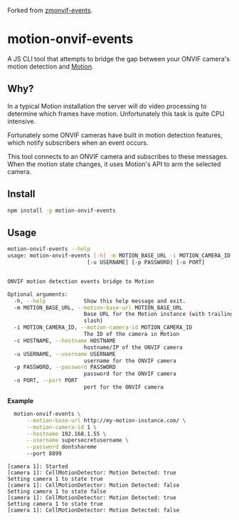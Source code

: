 Forked from [zmonvif-events](https://github.com/nickw444/zmonvif-events).

# motion-onvif-events

A JS CLI tool that attempts to bridge the gap between your ONVIF camera's motion detection and [Motion](https://motion-project.github.io).

## Why?
In a typical Motion installation the server will do video processing to determine which frames have motion. Unfortunately this task is quite CPU intensive. 

Fortunately some ONVIF cameras have built in motion detection features, which notify subscribers when an event occurs. 

This tool connects to an ONVIF camera and subscribes to these messages. When the motion state changes, it uses Motion's API to arm the selected camera.

## Install

```bash
npm install -g motion-onvif-events
```

## Usage

```bash
motion-onvif-events --help
usage: motion-onvif-events [-h] -m MOTION_BASE_URL -i MOTION_CAMERA_ID -c HOSTNAME
                         [-u USERNAME] [-p PASSWORD] [-o PORT]


ONVIF motion detection events bridge to Motion

Optional arguments:
  -h, --help            Show this help message and exit.
  -m MOTION_BASE_URL, --motion-base-url MOTION_BASE_URL
                        Base URL for the Motion instance (with trailing
                        slash)
  -i MOTION_CAMERA_ID, --motion-camera-id MOTION_CAMERA_ID
                        The ID of the camera in Motion
  -c HOSTNAME, --hostname HOSTNAME
                        hostname/IP of the ONVIF camera
  -u USERNAME, --username USERNAME
                        username for the ONVIF camera
  -p PASSWORD, --password PASSWORD
                        password for the ONVIF camera
  -o PORT, --port PORT
                        port for the ONVIF camera
```

**Example**

```bash
  motion-onvif-events \
      --motion-base-url http://my-motion-instance.com/ \
      --motion-camera-id 1 \
      --hostname 192.168.1.55 \
      --username supersecretusername \
      --password dontshareme
      --port 8899
```
```
[camera 1]: Started
[camera 1]: CellMotionDetector: Motion Detected: true
Setting camera 1 to state true
[camera 1]: CellMotionDetector: Motion Detected: false
Setting camera 1 to state false
[camera 1]: CellMotionDetector: Motion Detected: true
Setting camera 1 to state true
[camera 1]: CellMotionDetector: Motion Detected: false
```
